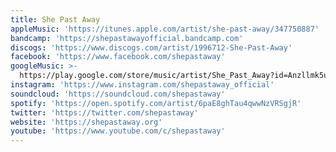 ```yaml
---
title: She Past Away
appleMusic: 'https://itunes.apple.com/artist/she-past-away/347750887'
bandcamp: 'https://shepastawayofficial.bandcamp.com'
discogs: 'https://www.discogs.com/artist/1996712-She-Past-Away'
facebook: 'https://www.facebook.com/shepastaway'
googleMusic: >-
  https://play.google.com/store/music/artist/She_Past_Away?id=Anzllmk5urr6yp7yz4lfs5xh354
instagram: 'https://www.instagram.com/shepastaway_official'
soundcloud: 'https://soundcloud.com/shepastaway'
spotify: 'https://open.spotify.com/artist/6paE8ghTau4qwwNzVRSgjR'
twitter: 'https://twitter.com/shepastaway'
website: 'https://shepastaway.org'
youtube: 'https://www.youtube.com/c/shepastaway'
---
```

